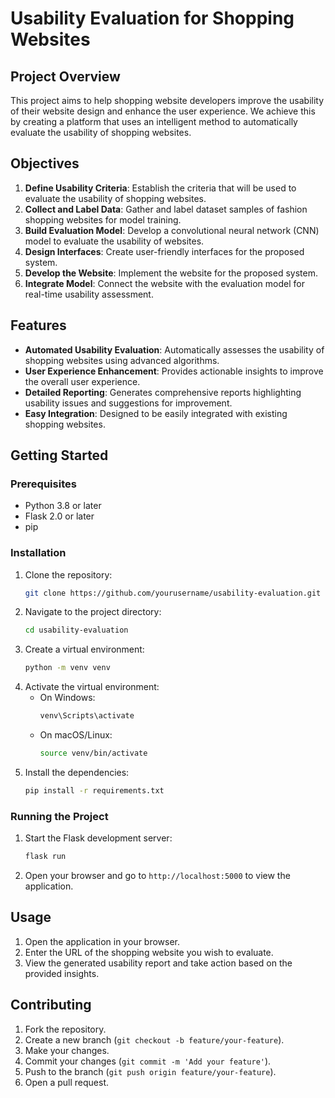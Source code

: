 # Usability Evaluation for Shopping Websites

## Project Overview

This project aims to help shopping website developers improve the usability of their website design and enhance the user experience. We achieve this by creating a platform that uses an intelligent method to automatically evaluate the usability of shopping websites.

## Objectives

1. **Define Usability Criteria**: Establish the criteria that will be used to evaluate the usability of shopping websites.
2. **Collect and Label Data**: Gather and label dataset samples of fashion shopping websites for model training.
3. **Build Evaluation Model**: Develop a convolutional neural network (CNN) model to evaluate the usability of websites.
4. **Design Interfaces**: Create user-friendly interfaces for the proposed system.
5. **Develop the Website**: Implement the website for the proposed system.
6. **Integrate Model**: Connect the website with the evaluation model for real-time usability assessment.

## Features

- **Automated Usability Evaluation**: Automatically assesses the usability of shopping websites using advanced algorithms.
- **User Experience Enhancement**: Provides actionable insights to improve the overall user experience.
- **Detailed Reporting**: Generates comprehensive reports highlighting usability issues and suggestions for improvement.
- **Easy Integration**: Designed to be easily integrated with existing shopping websites.

## Getting Started

### Prerequisites

- Python 3.8 or later
- Flask 2.0 or later
- pip

### Installation

1. Clone the repository:
    ```bash
    git clone https://github.com/yourusername/usability-evaluation.git
    ```
2. Navigate to the project directory:
    ```bash
    cd usability-evaluation
    ```
3. Create a virtual environment:
    ```bash
    python -m venv venv
    ```
4. Activate the virtual environment:
    - On Windows:
      ```bash
      venv\Scripts\activate
      ```
    - On macOS/Linux:
      ```bash
      source venv/bin/activate
      ```
5. Install the dependencies:
    ```bash
    pip install -r requirements.txt
    ```

### Running the Project

1. Start the Flask development server:
    ```bash
    flask run
    ```
2. Open your browser and go to `http://localhost:5000` to view the application.


## Usage

1. Open the application in your browser.
2. Enter the URL of the shopping website you wish to evaluate.
3. View the generated usability report and take action based on the provided insights.

## Contributing

1. Fork the repository.
2. Create a new branch (`git checkout -b feature/your-feature`).
3. Make your changes.
4. Commit your changes (`git commit -m 'Add your feature'`).
5. Push to the branch (`git push origin feature/your-feature`).
6. Open a pull request.

